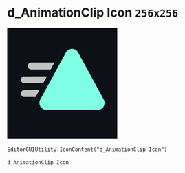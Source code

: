 # d_AnimationClip Icon `256x256`
<img src="/img/d_AnimationClip%20Icon.png" width=256 height=256>

``` CSharp
EditorGUIUtility.IconContent("d_AnimationClip Icon")
```
```
d_AnimationClip Icon
```
